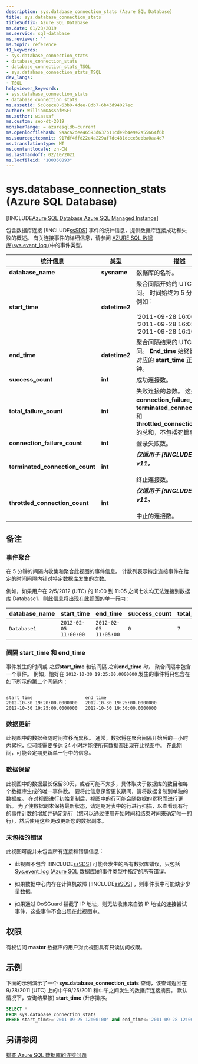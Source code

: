 ```yaml
---
description: sys.database_connection_stats (Azure SQL Database)
title: sys.database_connection_stats
titleSuffix: Azure SQL Database
ms.date: 01/28/2019
ms.service: sql-database
ms.reviewer: ''
ms.topic: reference
f1_keywords:
- sys.database_connection_stats
- database_connection_stats
- database_connection_stats_TSQL
- sys.database_connection_stats_TSQL
dev_langs:
- TSQL
helpviewer_keywords:
- sys.database_connection_stats
- database_connection_stats
ms.assetid: 5c8cece0-63b0-4dee-8db7-6b43d94027ec
author: WilliamDAssafMSFT
ms.author: wiassaf
ms.custom: seo-dt-2019
monikerRange: = azuresqldb-current
ms.openlocfilehash: 9aaca2dee46593d637b11cde9b4e9e2a55664f6b
ms.sourcegitcommit: 917df4ffd22e4a229af7dc481dcce3ebba0aa4d7
ms.translationtype: MT
ms.contentlocale: zh-CN
ms.lasthandoff: 02/10/2021
ms.locfileid: "100350893"
---
```

# <a name="sysdatabase_connection_stats-azure-sql-database"></a>sys.database_connection_stats (Azure SQL Database)

[!INCLUDE[Azure SQL Database Azure SQL Managed Instance](../../includes/applies-to-version/asdb-asdbmi.md)]

  包含数据库连接 [!INCLUDE[ssSDS](../../includes/sssds-md.md)] 事件的统计信息，提供数据库连接成功和失败的概述。 有关连接事件的详细信息，请参阅 [AZURE SQL 数据库&#41;sys.event_log &#40;](../../relational-databases/system-catalog-views/sys-event-log-azure-sql-database.md)中的事件类型。  
  
|统计信息|类型|描述|  
|---------------|----------|-----------------|  
|**database_name**|**sysname**|数据库的名称。|  
|**start_time**|**datetime2**|聚合间隔开始的 UTC 日期和时间。 时间始终为 5 分钟的倍数。 例如：<br /><br /> '2011-09-28 16:00:00'<br />'2011-09-28 16:05:00'<br />'2011-09-28 16:10:00'|  
|**end_time**|**datetime2**|聚合间隔结束的 UTC 日期和时间。 **End_time** 始终比同一行中对应的 **start_time** 正好晚5分钟。|  
|**success_count**|**int**|成功连接数。|  
|**total_failure_count**|**int**|失败连接的总数。 这是 **connection_failure_count**、 **terminated_connection_count** 和 **throttled_connection_count** 的总和，不包括死锁事件。|  
|**connection_failure_count**|**int**|登录失败数。|  
|**terminated_connection_count**|**int**|**_仅适用于 [!INCLUDE[ssSDSfull](../../includes/sssdsfull-md.md)] v11。_**<br /><br /> 终止连接数。|  
|**throttled_connection_count**|**int**|**_仅适用于 [!INCLUDE[ssSDSfull](../../includes/sssdsfull-md.md)] v11。_**<br /><br /> 中止的连接数。|  
  
## <a name="remarks"></a>备注  
  
### <a name="event-aggregation"></a>事件聚合

 在 5 分钟的间隔内收集和聚合此视图的事件信息。 计数列表示特定连接事件在给定的时间间隔内针对特定数据库发生的次数。  
  
 例如，如果用户在 2/5/2012 (UTC) 的 11:00 到 11:05 之间七次均无法连接到数据库 Database1，则此信息将出现在此视图的单一行内：  
  
|**database_name**|**start_time**|**end_time**|**success_count**|**total_failure_count**|**connection_failure_count**|**terminated_connection_count**|**throttled_connection_count**|  
|------------------------|---------------------|-------------------|------------------------|-------------------------------|------------------------------------|---------------------------------------|--------------------------------------|  
|`Database1`|`2012-02-05 11:00:00`|`2012-02-05 11:05:00`|`0`|`7`|`7`|`0`|`0`|  
  
### <a name="interval-start_time-and-end_time"></a>间隔 start_time 和 end_time

 事件发生的时间或 _之后_**start_time** 和该间隔 _之前_**end_time** *时，* 聚合间隔中包含一个事件。 例如，恰好在 `2012-10-30 19:25:00.0000000` 发生的事件将只包含在如下所示的第二个间隔内：  
  
```  
  
start_time                    end_time  
2012-10-30 19:20:00.0000000   2012-10-30 19:25:00.0000000  
2012-10-30 19:25:00.0000000   2012-10-30 19:30:00.0000000  
```  
  
### <a name="data-updates"></a>数据更新

 此视图中的数据会随时间推移而累积。 通常，数据将在聚合间隔开始后的一小时内累积，但可能需要多达 24 小时才能使所有数据都出现在此视图中。 在此期间，可能会定期更新单一行中的信息。  
  
### <a name="data-retention"></a>数据保留

 此视图中的数据最长保留30天，或者可能不太多，具体取决于数据库的数目和每个数据库生成的唯一事件数。 要将此信息保留更长期间，请将数据复制到单独的数据库。 在对视图进行初始复制后，视图中的行可能会随数据的累积而进行更新。 为了使数据副本保持最新状态，请定期对表中的行进行扫描，以查看现有行的事件计数的增加并确定新行（您可以通过使用开始时间和结束时间来确定唯一的行），然后使用这些更改更新您的数据副本。  
  
### <a name="errors-not-included"></a>未包括的错误

 此视图可能并未包含所有连接和错误信息：  
  
- 此视图不包含 [!INCLUDE[ssSDS](../../includes/sssds-md.md)] 可能会发生的所有数据库错误，只包括 [Sys.event_log &#40;Azure SQL 数据库&#41;](../../relational-databases/system-catalog-views/sys-event-log-azure-sql-database.md)的事件类型中指定的所有错误。  
  
- 如果数据中心内存在计算机故障 [!INCLUDE[ssSDS](../../includes/sssds-md.md)] ，则事件表中可能缺少少量数据。  
  
- 如果通过 DoSGuard 拦截了 IP 地址，则无法收集来自该 IP 地址的连接尝试事件，这些事件不会出现在此视图中。  
  
## <a name="permissions"></a>权限

 有权访问 **master** 数据库的用户对此视图具有只读访问权限。  
  
## <a name="example"></a>示例

 下面的示例演示了一个 **sys.database_connection_stats** 查询，该查询返回在 9/28/2011 (UTC) 上的中午9/25/2011 和中午之间发生的数据库连接摘要。 默认情况下，查询结果按) **start_time** (升序排序。  
  
```sql
SELECT *  
FROM sys.database_connection_stats
WHERE start_time>='2011-09-25 12:00:00' and end_time<='2011-09-28 12:00:00';  
```  

## <a name="see-also"></a>另请参阅

 [排查 Azure SQL 数据库的连接问题](/azure/sql-database/sql-database-troubleshoot-common-connection-issues)  
  
  
